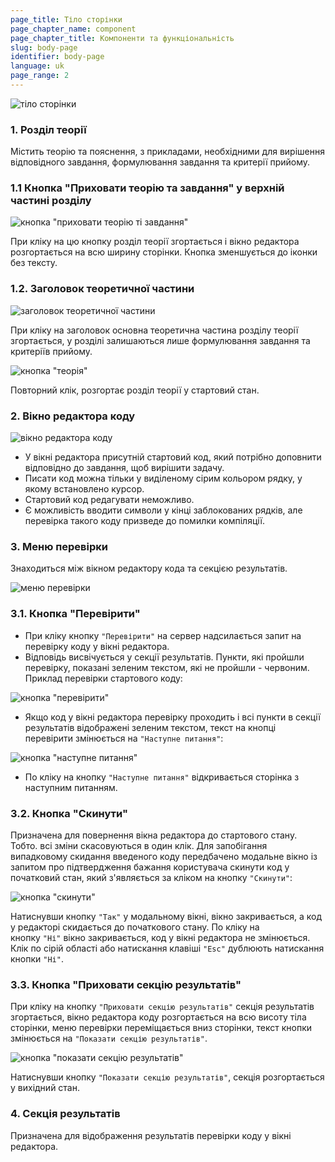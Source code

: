 ```yaml
---
page_title: Тіло сторінки
page_chapter_name: component
page_chapter_title: Компоненти та функціональність
slug: body-page
identifier: body-page
language: uk
page_range: 2
---
```

![тіло сторінки](/img/body1.jpg)

### 1. Розділ теорії​

Містить теорію та пояснення, з прикладами, необхідними для вирішення відповідного завдання, формулювання завдання та критерії прийому.

### 1.1 Кнопка "Приховати теорію та завдання" у верхній частині розділу

![кнопка "приховати теорію ті завдання"](/img/body2.jpg)

При кліку на цю кнопку розділ теорії згортається і вікно редактора розгортається на всю ширину сторінки. Кнопка зменшується до іконки без тексту.

### 1.2. Заголовок теоретичної частини

![заголовок теоретичної частини](/img/body3.jpg)

При кліку на заголовок основна теоретична частина розділу теорії згортається, у розділі залишаються лише формулювання завдання та критеріїв прийому.

![кнопка "теорія"](/img/body4.jpg)

Повторний клік, розгортає розділ теорії у стартовий стан.

### 2. Вікно редактора коду

![вікно редактора коду](/img/body5.jpg)

* У вікні редактора присутній стартовий код, який потрібно доповнити відповідно до завдання, щоб вирішити задачу.
* Писати код можна тільки у виділеному сірим кольором рядку, у якому встановлено курсор.
* Стартовий код редагувати неможливо.
* Є можливість вводити символи у кінці заблокованих рядків, але перевірка такого коду призведе до помилки компіляції.

### 3. Меню перевірки​

Знаходиться між вікном редактору кода та секцією результатів.

![меню перевірки](/img/body6.jpg)

### 3.1. Кнопка "Перевірити"​

* При кліку кнопку `"Перевірити"` на сервер надсилається запит на перевірку коду у вікні редактора.
* Відповідь висвічується у секції результатів. Пункти, які пройшли перевірку, показані зеленим текстом, які не пройшли - червоним. Приклад перевірки стартового коду:

![кнопка "перевірити"](/img/body7.jpg)

* Якщо код у вікні редактора перевірку проходить і всі пункти в секції результатів відображені зеленим текстом, текст на кнопці перевірити змінюється на `"Наступне питання"`:

![кнопка "наступне питання"](/img/body8.jpg)

* По кліку на кнопку `"Наступне питання"` відкривається сторінка з наступним питанням.

### 3.2. Кнопка "Скинути"​

Призначена для повернення вікна редактора до стартового стану. Тобто. всі зміни скасовуються в один клік. Для запобігання випадковому скидання введеного коду передбачено модальне вікно із запитом про підтвердження бажання користувача скинути код у початковий стан, який з'являється за кліком на кнопку `"Скинути"`:

![кнопка "скинути"](/img/body9.jpg)

Натиснувши кнопку `"Так"` у модальному вікні, вікно закривається, а код у редакторі скидається до початкового стану. По кліку на кнопку `"Ні"` вікно закривається, код у вікні редактора не змінюється. Клік по сірій області або натискання клавіші `"Esc"` дублюють натискання кнопки `"Ні"`.

### 3.3. Кнопка "Приховати секцію результатів"​

При кліку на кнопку `"Приховати секцію результатів"` секція результатів згортається, вікно редактора коду розгортається на всю висоту тіла сторінки, меню перевірки переміщається вниз сторінки, текст кнопки змінюється на `"Показати секцію результатів"`.

![кнопка "показати секцію результатів"](/img/body10.jpg)

Натиснувши кнопку `"Показати секцію результатів"`, секція розгортається у вихідний стан.

### 4. Секція результатів​

Призначена для відображення результатів перевірки коду у вікні редактора.